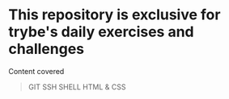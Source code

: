 # This repository is exclusive for trybe's daily exercises and challenges
Content covered
> GIT
> SSH
> SHELL
> HTML & CSS